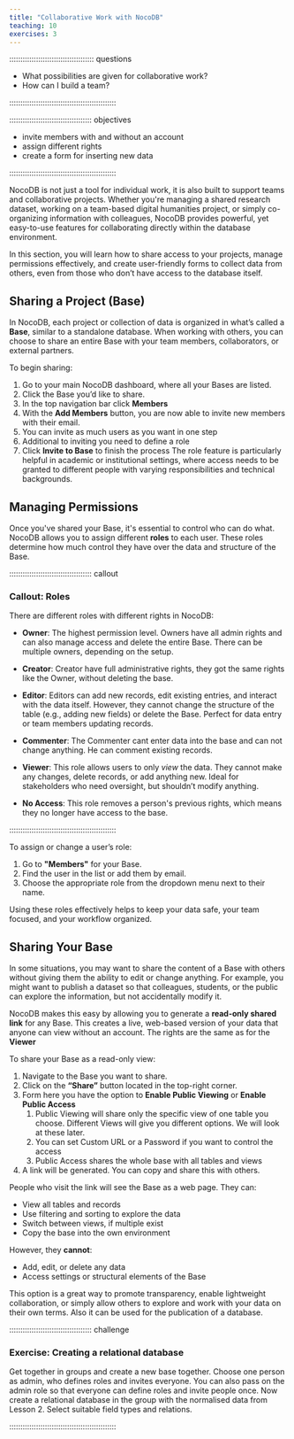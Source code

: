 ```yaml
---
title: "Collaborative Work with NocoDB"
teaching: 10
exercises: 3
---
```


:::::::::::::::::::::::::::::::::::::: questions

- What possibilities are given for collaborative work?
- How can I build a team?

::::::::::::::::::::::::::::::::::::::::::::::::

::::::::::::::::::::::::::::::::::::: objectives

- invite members with and without an account
- assign different rights
- create a form for inserting new data

::::::::::::::::::::::::::::::::::::::::::::::::




NocoDB is not just a tool for individual work, it is also built to support teams and collaborative projects. Whether you're managing a shared research dataset, working on a team-based digital humanities project, or simply co-organizing information with colleagues, NocoDB provides powerful, yet easy-to-use features for collaborating directly within the database environment.

In this section, you will learn how to share access to your projects, manage permissions effectively, and create user-friendly forms to collect data from others, even from those who don’t have access to the database itself.



## Sharing a Project (Base)

In NocoDB, each project or collection of data is organized in what’s called a **Base**, similar to a standalone database. When working with others, you can choose to share an entire Base with your team members, collaborators, or external partners.

To begin sharing:

1. Go to your main NocoDB dashboard, where all your Bases are listed.
2. Click the Base you’d like to share.
3. In the top navigation bar click **Members**
4. With the **Add Members** button, you are now able to invite new members with their email.
5. You can invite as much users as you want in one step
6. Additional to inviting you need to define a role
7. Click **Invite to Base** to finish the process
The role feature is particularly helpful in academic or institutional settings, where access needs to be granted to different people with varying responsibilities and technical backgrounds.



## Managing Permissions

Once you've shared your Base, it's essential to control who can do what. NocoDB allows you to assign different **roles** to each user. These roles determine how much control they have over the data and structure of the Base.


::::::::::::::::::::::::::::::::::::: callout

### Callout: Roles


There are different roles with different rights in NocoDB:


- **Owner**: The highest permission level. Owners have all admin rights and can also manage access and delete the entire Base. There can be multiple owners, depending on the setup.

- **Creator**: Creator have full administrative rights, they got the same rights like the Owner, without deleting the base.

- **Editor**: Editors can add new records, edit existing entries, and interact with the data itself. However, they cannot change the structure of the table (e.g., adding new fields) or delete the Base. Perfect for data entry or team members updating records.

- **Commenter**: The Commenter cant enter data into the base and can not change anything. He can comment existing records.

- **Viewer**: This role allows users to only *view* the data. They cannot make any changes, delete records, or add anything new. Ideal for stakeholders who need oversight, but shouldn’t modify anything.
  
- **No Access**: This role removes a person's previous rights, which means they no longer have access to the base.

  


::::::::::::::::::::::::::::::::::::::::::::::::



To assign or change a user’s role:

1. Go to **"Members"** for your Base.
2. Find the user in the list or add them by email.
3. Choose the appropriate role from the dropdown menu next to their name.

Using these roles effectively helps to keep your data safe, your team focused, and your workflow organized.


## Sharing Your Base

In some situations, you may want to share the content of a Base with others without giving them the ability to edit or change anything. For example, you might want to publish a dataset so that colleagues, students, or the public can explore the information, but not accidentally modify it.

NocoDB makes this easy by allowing you to generate a **read-only shared link** for any Base. This creates a live, web-based version of your data that anyone can view without an account. The rights are the same as for the **Viewer**

To share your Base as a read-only view:

1. Navigate to the Base you want to share.
2. Click on the **“Share”** button located in the top-right corner.
3. Form here you have the option to **Enable Public Viewing** or **Enable Public Access**
   1. Public Viewing will share only the specific view of one table you choose. Different Views will give you different options. We will look at these later.
   2. You can set Custom URL or a Password if you want to control the access
   3. Public Access shares the whole base with all tables and views
4. A link will be generated. You can copy and share this with others.

People who visit the link will see the Base as a web page. They can:

- View all tables and records
- Use filtering and sorting to explore the data
- Switch between views, if multiple exist
- Copy the base into the own environment

However, they **cannot**:

- Add, edit, or delete any data
- Access settings or structural elements of the Base


This option is a great way to promote transparency, enable lightweight collaboration, or simply allow others to explore and work with your data on their own terms. Also it can be used for the publication of a database. 


::::::::::::::::::::::::::::::::::::: challenge

### Exercise: Creating a relational database

Get together in groups and create a new base together. Choose one person as admin, who defines roles and invites everyone. You can also pass on the admin role so that everyone can define roles and invite people once. Now create a relational database in the group with the normalised data from Lesson 2. Select suitable field types and relations.

::::::::::::::::::::::::::::::::::::::::::::::::



